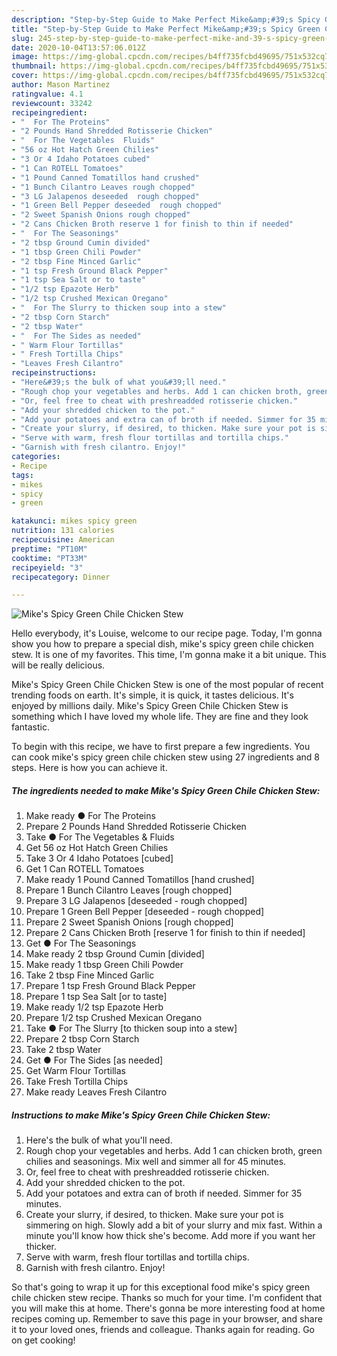 ```yaml
---
description: "Step-by-Step Guide to Make Perfect Mike&amp;#39;s Spicy Green Chile Chicken Stew"
title: "Step-by-Step Guide to Make Perfect Mike&amp;#39;s Spicy Green Chile Chicken Stew"
slug: 245-step-by-step-guide-to-make-perfect-mike-and-39-s-spicy-green-chile-chicken-stew
date: 2020-10-04T13:57:06.012Z
image: https://img-global.cpcdn.com/recipes/b4ff735fcbd49695/751x532cq70/mikes-spicy-green-chile-chicken-stew-recipe-main-photo.jpg
thumbnail: https://img-global.cpcdn.com/recipes/b4ff735fcbd49695/751x532cq70/mikes-spicy-green-chile-chicken-stew-recipe-main-photo.jpg
cover: https://img-global.cpcdn.com/recipes/b4ff735fcbd49695/751x532cq70/mikes-spicy-green-chile-chicken-stew-recipe-main-photo.jpg
author: Mason Martinez
ratingvalue: 4.1
reviewcount: 33242
recipeingredient:
- "  For The Proteins"
- "2 Pounds Hand Shredded Rotisserie Chicken"
- "  For The Vegetables  Fluids"
- "56 oz Hot Hatch Green Chilies"
- "3 Or 4 Idaho Potatoes cubed"
- "1 Can ROTELL Tomatoes"
- "1 Pound Canned Tomatillos hand crushed"
- "1 Bunch Cilantro Leaves rough chopped"
- "3 LG Jalapenos deseeded  rough chopped"
- "1 Green Bell Pepper deseeded  rough chopped"
- "2 Sweet Spanish Onions rough chopped"
- "2 Cans Chicken Broth reserve 1 for finish to thin if needed"
- "  For The Seasonings"
- "2 tbsp Ground Cumin divided"
- "1 tbsp Green Chili Powder"
- "2 tbsp Fine Minced Garlic"
- "1 tsp Fresh Ground Black Pepper"
- "1 tsp Sea Salt or to taste"
- "1/2 tsp Epazote Herb"
- "1/2 tsp Crushed Mexican Oregano"
- "  For The Slurry to thicken soup into a stew"
- "2 tbsp Corn Starch"
- "2 tbsp Water"
- "  For The Sides as needed"
- " Warm Flour Tortillas"
- " Fresh Tortilla Chips"
- "Leaves Fresh Cilantro"
recipeinstructions:
- "Here&#39;s the bulk of what you&#39;ll need."
- "Rough chop your vegetables and herbs. Add 1 can chicken broth, green chilies and seasonings. Mix well and simmer all for 45 minutes."
- "Or, feel free to cheat with preshreadded rotisserie chicken."
- "Add your shredded chicken to the pot."
- "Add your potatoes and extra can of broth if needed. Simmer for 35 minutes."
- "Create your slurry, if desired, to thicken. Make sure your pot is simmering on high. Slowly add a bit of your slurry and mix fast. Within a minute you&#39;ll know how thick she&#39;s become. Add more if you want her thicker."
- "Serve with warm, fresh flour tortillas and tortilla chips."
- "Garnish with fresh cilantro. Enjoy!"
categories:
- Recipe
tags:
- mikes
- spicy
- green

katakunci: mikes spicy green 
nutrition: 131 calories
recipecuisine: American
preptime: "PT10M"
cooktime: "PT33M"
recipeyield: "3"
recipecategory: Dinner

---
```



![Mike&#39;s Spicy Green Chile Chicken Stew](https://img-global.cpcdn.com/recipes/b4ff735fcbd49695/751x532cq70/mikes-spicy-green-chile-chicken-stew-recipe-main-photo.jpg)

Hello everybody, it's Louise, welcome to our recipe page. Today, I'm gonna show you how to prepare a special dish, mike&#39;s spicy green chile chicken stew. It is one of my favorites. This time, I'm gonna make it a bit unique. This will be really delicious.

Mike&#39;s Spicy Green Chile Chicken Stew is one of the most popular of recent trending foods on earth. It's simple, it is quick, it tastes delicious. It's enjoyed by millions daily. Mike&#39;s Spicy Green Chile Chicken Stew is something which I have loved my whole life. They are fine and they look fantastic.




To begin with this recipe, we have to first prepare a few ingredients. You can cook mike&#39;s spicy green chile chicken stew using 27 ingredients and 8 steps. Here is how you can achieve it.

<!--inarticleads1-->

##### The ingredients needed to make Mike&#39;s Spicy Green Chile Chicken Stew:

1. Make ready  ● For The Proteins
1. Prepare 2 Pounds Hand Shredded Rotisserie Chicken
1. Take  ● For The Vegetables &amp; Fluids
1. Get 56 oz Hot Hatch Green Chilies
1. Take 3 Or 4 Idaho Potatoes [cubed]
1. Get 1 Can ROTELL Tomatoes
1. Make ready 1 Pound Canned Tomatillos [hand crushed]
1. Prepare 1 Bunch Cilantro Leaves [rough chopped]
1. Prepare 3 LG Jalapenos [deseeded - rough chopped]
1. Prepare 1 Green Bell Pepper [deseeded - rough chopped]
1. Prepare 2 Sweet Spanish Onions [rough chopped]
1. Prepare 2 Cans Chicken Broth [reserve 1 for finish to thin if needed]
1. Get  ● For The Seasonings
1. Make ready 2 tbsp Ground Cumin [divided]
1. Make ready 1 tbsp Green Chili Powder
1. Take 2 tbsp Fine Minced Garlic
1. Prepare 1 tsp Fresh Ground Black Pepper
1. Prepare 1 tsp Sea Salt [or to taste]
1. Make ready 1/2 tsp Epazote Herb
1. Prepare 1/2 tsp Crushed Mexican Oregano
1. Take  ● For The Slurry [to thicken soup into a stew]
1. Prepare 2 tbsp Corn Starch
1. Take 2 tbsp Water
1. Get  ● For The Sides [as needed]
1. Get  Warm Flour Tortillas
1. Take  Fresh Tortilla Chips
1. Make ready Leaves Fresh Cilantro




<!--inarticleads2-->

##### Instructions to make Mike&#39;s Spicy Green Chile Chicken Stew:

1. Here&#39;s the bulk of what you&#39;ll need.
1. Rough chop your vegetables and herbs. Add 1 can chicken broth, green chilies and seasonings. Mix well and simmer all for 45 minutes.
1. Or, feel free to cheat with preshreadded rotisserie chicken.
1. Add your shredded chicken to the pot.
1. Add your potatoes and extra can of broth if needed. Simmer for 35 minutes.
1. Create your slurry, if desired, to thicken. Make sure your pot is simmering on high. Slowly add a bit of your slurry and mix fast. Within a minute you&#39;ll know how thick she&#39;s become. Add more if you want her thicker.
1. Serve with warm, fresh flour tortillas and tortilla chips.
1. Garnish with fresh cilantro. Enjoy!




So that's going to wrap it up for this exceptional food mike&#39;s spicy green chile chicken stew recipe. Thanks so much for your time. I'm confident that you will make this at home. There's gonna be more interesting food at home recipes coming up. Remember to save this page in your browser, and share it to your loved ones, friends and colleague. Thanks again for reading. Go on get cooking!
